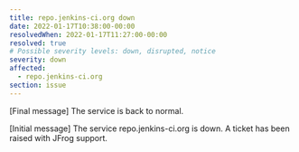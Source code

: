 ```yaml
---
title: repo.jenkins-ci.org down
date: 2022-01-17T10:38:00-00:00
resolvedWhen: 2022-01-17T11:27:00-00:00
resolved: true
# Possible severity levels: down, disrupted, notice
severity: down
affected:
  - repo.jenkins-ci.org
section: issue
---
```

[Final message]
The service is back to normal.

[Initial message]
The service repo.jenkins-ci.org is down.
A ticket has been raised with JFrog support.
